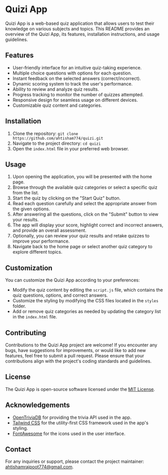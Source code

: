 
Quizi App
=========

Quizi App is a web-based quiz application that allows users to test their knowledge on various subjects and topics. This README provides an overview of the Quizi App, its features, installation instructions, and usage guidelines.

Features
--------

-   User-friendly interface for an intuitive quiz-taking experience.
-   Multiple choice questions with options for each question.
-   Instant feedback on the selected answers (correct/incorrect).
-   Dynamic scoring system to track the user's performance.
-   Ability to review and analyze quiz results.
-   Progress tracking to monitor the number of quizzes attempted.
-   Responsive design for seamless usage on different devices.
-   Customizable quiz content and categories.

Installation
------------

1.  Clone the repository: `git clone https://github.com/ahtisham774/quizi.git`
2.  Navigate to the project directory: `cd quizi`
3.  Open the `index.html` file in your preferred web browser.

Usage
-----

1.  Upon opening the application, you will be presented with the home page.
2.  Browse through the available quiz categories or select a specific quiz from the list.
3.  Start the quiz by clicking on the "Start Quiz" button.
4.  Read each question carefully and select the appropriate answer from the given options.
5.  After answering all the questions, click on the "Submit" button to view your results.
6.  The app will display your score, highlight correct and incorrect answers, and provide an overall assessment.
7.  Optionally, you can review your quiz results and retake quizzes to improve your performance.
8.  Navigate back to the home page or select another quiz category to explore different topics.

Customization
-------------

You can customize the Quizi App according to your preferences:

-   Modify the quiz content by editing the `script.js` file, which contains the quiz questions, options, and correct answers.
-   Customize the styling by modifying the CSS files located in the `styles` folder.
-   Add or remove quiz categories as needed by updating the category list in the `index.html` file.

Contributing
------------

Contributions to the Quizi App project are welcome! If you encounter any bugs, have suggestions for improvements, or would like to add new features, feel free to submit a pull request. Please ensure that your contributions align with the project's coding standards and guidelines.

License
-------

The Quizi App is open-source software licensed under the [MIT License](https://opensource.org/licenses/MIT).

Acknowledgements
----------------

-   [OpenTriviaDB](https://opentdb.com/) for providing the trivia API used in the app.
-   [Tailwind CSS](https://tailwindcss.com/) for the utility-first CSS framework used in the app's styling.
-   [FontAwesome](https://fontawesome.com/) for the icons used in the user interface.

Contact
-------

For any inquiries or support, please contact the project maintainer: <ahtishamrajpoot774@gmail.com>.
